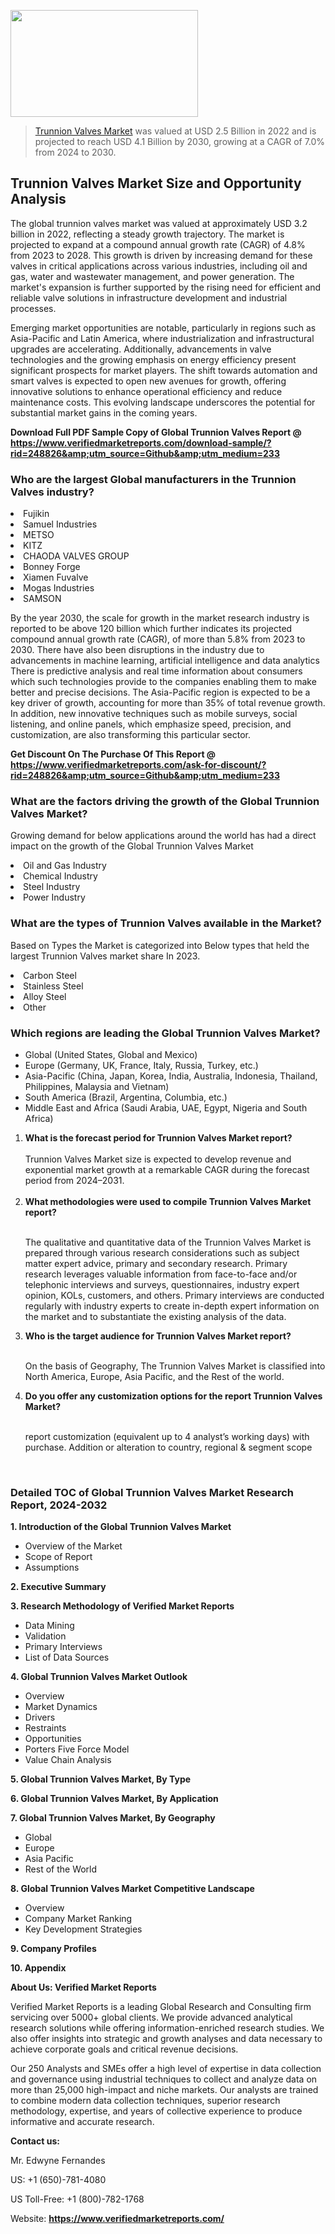 
<img src="https://ffe5etoiles.com/wp-content/uploads/2024/12/MST1-300x171.png" alt="" width="300" height="171" class="alignnone size-medium wp-image-20088" /><blockquote><p><p><a href="https://www.verifiedmarketreports.com/download-sample/?rid=248826&utm_source=Github&utm_medium=233" target="_blank">Trunnion Valves Market</a> was valued at USD 2.5 Billion in 2022 and is projected to reach USD 4.1 Billion by 2030, growing at a CAGR of 7.0% from 2024 to 2030.</p></blockquote><p><h2>Trunnion Valves Market Size and Opportunity Analysis</h2> <p>The global trunnion valves market was valued at approximately USD 3.2 billion in 2022, reflecting a steady growth trajectory. The market is projected to expand at a compound annual growth rate (CAGR) of 4.8% from 2023 to 2028. This growth is driven by increasing demand for these valves in critical applications across various industries, including oil and gas, water and wastewater management, and power generation. The market's expansion is further supported by the rising need for efficient and reliable valve solutions in infrastructure development and industrial processes.</p> <p>Emerging market opportunities are notable, particularly in regions such as Asia-Pacific and Latin America, where industrialization and infrastructural upgrades are accelerating. Additionally, advancements in valve technologies and the growing emphasis on energy efficiency present significant prospects for market players. The shift towards automation and smart valves is expected to open new avenues for growth, offering innovative solutions to enhance operational efficiency and reduce maintenance costs. This evolving landscape underscores the potential for substantial market gains in the coming years.</p> </p><p class=""><strong>Download Full PDF Sample Copy of Global Trunnion Valves Report @ <a href="https://www.verifiedmarketreports.com/download-sample/?rid=248826&amp;utm_source=Github&amp;utm_medium=233" target="_blank">https://www.verifiedmarketreports.com/download-sample/?rid=248826&amp;utm_source=Github&amp;utm_medium=233</a></strong></p><h3 id="" class="">Who are the largest Global manufacturers in the Trunnion Valves industry?</h3><p><li>Fujikin</li><li> Samuel Industries</li><li> METSO</li><li> KITZ</li><li> CHAODA VALVES GROUP</li><li> Bonney Forge</li><li> Xiamen Fuvalve</li><li> Mogas Industries</li><li> SAMSON</li></p><div class=""><div class="" dir="" data-message-author-role="" data-message-id="" data-message-model-slug=""><div class=""><div class=""><div class=""><div class="" dir="" data-message-author-role="" data-message-id="" data-message-model-slug=""><div class=""><div class=""><p>By the year 2030, the scale for growth in the market research industry is reported to be above 120 billion which further indicates its projected compound annual growth rate (CAGR), of more than 5.8% from 2023 to 2030. There have also been disruptions in the industry due to advancements in machine learning, artificial intelligence and data analytics There is predictive analysis and real time information about consumers which such technologies provide to the companies enabling them to make better and precise decisions. The Asia-Pacific region is expected to be a key driver of growth, accounting for more than 35% of total revenue growth. In addition, new innovative techniques such as mobile surveys, social listening, and online panels, which emphasize speed, precision, and customization, are also transforming this particular sector.</p><p><strong>Get Discount On The Purchase Of This Report @&nbsp; <a href="https://www.verifiedmarketreports.com/ask-for-discount/?rid=248826&amp;utm_source=Github&amp;utm_medium=233" target="_blank">https://www.verifiedmarketreports.com/ask-for-discount/?rid=248826&amp;utm_source=Github&amp;utm_medium=233</a></strong></p></div></div></div></div></div></div></div></div><h3 id="" class="">What are the factors driving the growth of the Global Trunnion Valves Market?</h3><p id="" class="">Growing demand for below applications around the world has had a direct impact on the growth of the Global Trunnion Valves Market</p><p id="" class=""><li>Oil and Gas Industry</li><li> Chemical Industry</li><li> Steel Industry</li><li> Power Industry</li></p><h3 id="" class="">What are the types of Trunnion Valves available in the Market?</h3><p id="" class="">Based on Types the Market is categorized into Below types that held the largest Trunnion Valves market share In 2023.</p><p id="" class=""><li>Carbon Steel</li><li> Stainless Steel</li><li> Alloy Steel</li><li> Other</li></p><h3 id="" class="">Which regions are leading the Global Trunnion Valves Market?</h3><ul><li>Global (United States, Global and Mexico)</li><li>Europe (Germany, UK, France, Italy, Russia, Turkey, etc.)</li><li>Asia-Pacific (China, Japan, Korea, India, Australia, Indonesia, Thailand, Philippines, Malaysia and Vietnam)</li><li>South America (Brazil, Argentina, Columbia, etc.)</li><li>Middle East and Africa (Saudi Arabia, UAE, Egypt, Nigeria and South Africa)</li></ul><p><ol><li><strong>What is the forecast period for Trunnion Valves Market report?<br /></strong><br /><span data-sheets-root="1" data-sheets-value="{&quot;1&quot;:2,&quot;2&quot;:&quot;XXXX size is expected to develop revenue and exponential market growth at a remarkable CAGR during the forecast period from 2024&ndash;2030.&quot;}" data-sheets-userformat="{&quot;2&quot;:12674,&quot;4&quot;:{&quot;1&quot;:2,&quot;2&quot;:16776960},&quot;10&quot;:2,&quot;11&quot;:0,&quot;15&quot;:&quot;Arial&quot;,&quot;16&quot;:12}">Trunnion Valves Market size is expected to develop revenue and exponential market growth at a remarkable CAGR during the forecast period from 2024&ndash;2031.</span><br /><br /></li><li><strong>What methodologies were used to compile Trunnion Valves Market report?<br /><br /></strong><p>The qualitative and quantitative data of the&nbsp;Trunnion Valves Market is prepared through various research considerations such as subject matter expert advice, primary and secondary research. Primary research leverages valuable information from face-to-face and/or telephonic interviews and surveys, questionnaires, industry expert opinion, KOLs, customers, and others. Primary interviews are conducted regularly with industry experts to create in-depth expert information on the market and to substantiate the existing analysis of the data.&nbsp;</p></li><li><strong>Who is the target audience for Trunnion Valves Market report?<br /><br /></strong><p>On the basis of Geography, The&nbsp;Trunnion Valves Market is classified into North America, Europe, Asia Pacific, and the Rest of the world.</p></li><li><strong>Do you offer any customization options for the report Trunnion Valves Market?<br /><br /></strong><p>report customization (equivalent up to 4 analyst&rsquo;s working days) with purchase. Addition or alteration to country, regional &amp; segment scope</p><p>&nbsp;</p></li></ol></p><h3 id="" class="">Detailed TOC of Global Trunnion Valves Market Research Report, 2024-2032</h3><p id="" class=""><strong>1. Introduction of the Global Trunnion Valves Market</strong></p><ul><li>Overview of the Market</li><li>Scope of Report</li><li>Assumptions</li></ul><p id="" class=""><strong>2. Executive Summary</strong></p><p id="" class=""><strong>3. Research Methodology of&nbsp;Verified Market Reports</strong></p><ul><li>Data Mining</li><li>Validation</li><li>Primary Interviews</li><li>List of Data Sources</li></ul><p id="" class=""><strong>4. Global Trunnion Valves Market Outlook</strong></p><ul><li>Overview</li><li>Market Dynamics</li><li>Drivers</li><li>Restraints</li><li>Opportunities</li><li>Porters Five Force Model</li><li>Value Chain Analysis</li></ul><p id="" class=""><strong>5. Global Trunnion Valves Market, By&nbsp;Type</strong></p><p id="" class=""><strong>6. Global Trunnion Valves Market, By Application</strong></p><p id="" class=""><strong>7. Global Trunnion Valves Market, By Geography</strong></p><ul><li>Global</li><li>Europe</li><li>Asia Pacific</li><li>Rest of the World</li></ul><p id="" class=""><strong>8. Global Trunnion Valves Market Competitive Landscape</strong></p><ul><li>Overview</li><li>Company Market Ranking</li><li>Key Development Strategies</li></ul><p id="" class=""><strong>9. Company Profiles</strong></p><p id="" class=""><strong>10. Appendix</strong></p><p id="" class=""><strong>About Us: Verified Market Reports</strong></p><p id="" class="">Verified Market Reports is a leading Global Research and Consulting firm servicing over 5000+ global clients. We provide advanced analytical research solutions while offering information-enriched research studies. We also offer insights into strategic and growth analyses and data necessary to achieve corporate goals and critical revenue decisions.</p><p id="" class="">Our 250 Analysts and SMEs offer a high level of expertise in data collection and governance using industrial techniques to collect and analyze data on more than 25,000 high-impact and niche markets. Our analysts are trained to combine modern data collection techniques, superior research methodology, expertise, and years of collective experience to produce informative and accurate research.</p><p id="" class=""><strong>Contact us:</strong></p><p id="" class="">Mr. Edwyne Fernandes</p><p id="" class="">US: +1 (650)-781-4080</p><p id="" class="">US Toll-Free: +1 (800)-782-1768</p><p id="" class="">Website: <a target="" data-test-app-aware-link=""><strong>https://www.verifiedmarketreports.com/</strong></a></p>
